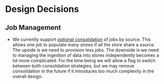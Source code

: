# Design Decisions

## Job Management

* We currently support [optional consolidation](https://github.com/feast-dev/feast/pull/825/files#diff-11e36b0d5cfc6742aa51adf2812b664eR85) of jobs by source. This allows one job to populate many stores if all the store share a source. The upside is we need to provision less jobs. The downside is we need to managing the ingestion of data into stores independently becomes a lot more complicated. For the time being we will allow a flag to switch between both consolidation strategies, but we may remove consolidation in the future if it introduces too much complexity in the overall design.

